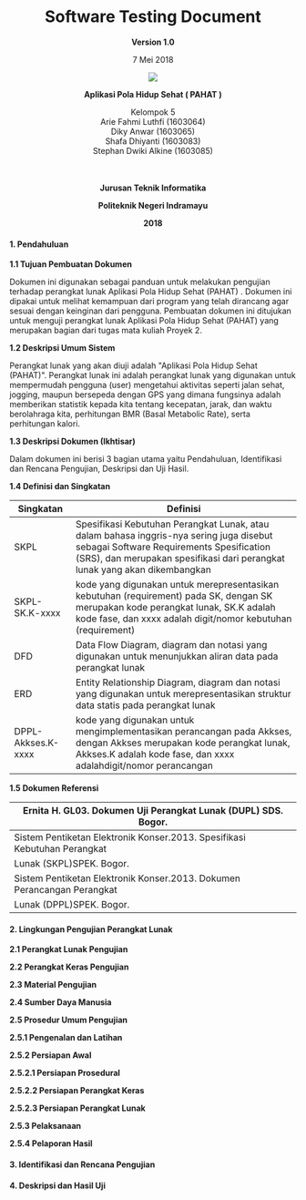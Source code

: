 <html>
<body>
<div align="center"><h1> Software Testing Document</h1></div>

<p align="center"><b>Version 1.0 </b><br>
<p align="center">7 Mei 2018</b>
<p align="center">
<img src="https://2.bp.blogspot.com/-dxdRgMQGbLk/WpA-Tp2rNGI/AAAAAAAAAh8/3_jBWFb7Cf48033QvB34D2WCwoN2sxZLgCLcBGAs/s1000/index.png"/>
</p>


<p align="center"><b>Aplikasi Pola Hidup Sehat ( PAHAT )
</b>
<p align="center">Kelompok 5 <br>
 Arie Fahmi Luthfi 				(1603064)<br>
 Diky Anwar		(1603065)<br>
 Shafa Dhiyanti			(1603083)<br>
 Stephan Dwiki Alkine			(1603085)<br><br><br>

<p align="center"><b>Jurusan Teknik Informatika</b><br>
<p align="center"><b>Politeknik Negeri Indramayu</b>
<p align="center"><b>2018</b>
</p>
</body>
</html>

<b><h4>1. Pendahuluan</b></h4>

<b>1.1 Tujuan Pembuatan Dokumen</b>

Dokumen ini digunakan sebagai panduan untuk melakukan pengujian terhadap perangkat lunak Aplikasi Pola Hidup Sehat (PAHAT) . Dokumen ini dipakai untuk melihat kemampuan dari program yang telah dirancang agar sesuai dengan keinginan dari pengguna. Pembuatan dokumen ini ditujukan untuk menguji perangkat lunak Aplikasi Pola Hidup Sehat (PAHAT) yang merupakan bagian dari tugas mata kuliah Proyek 2.

<b>1.2 Deskripsi Umum Sistem</b>

Perangkat lunak yang akan diuji adalah "Aplikasi Pola Hidup Sehat (PAHAT)". Perangkat lunak ini adalah perangkat lunak yang digunakan untuk mempermudah pengguna (user) mengetahui aktivitas seperti jalan sehat, jogging, maupun bersepeda dengan GPS yang dimana fungsinya adalah memberikan statistik kepada kita tentang kecepatan, jarak, dan waktu berolahraga kita, perhitungan BMR (Basal Metabolic Rate), serta perhitungan kalori.

<b>1.3 Deskripsi Dokumen (Ikhtisar)</b>

Dalam dokumen ini berisi 3 bagian utama yaitu Pendahuluan, Identifikasi
dan Rencana Pengujian, Deskripsi dan Uji Hasil.

<b>1.4 Definisi dan Singkatan</b>

| Singkatan | Definisi 
| ----- | ----- |
| SKPL | Spesifikasi Kebutuhan Perangkat Lunak, atau dalam bahasa inggris-nya sering juga disebut sebagai Software Requirements Spesification (SRS), dan merupakan spesifikasi dari perangkat lunak yang akan dikembangkan |
| SKPL-SK.K-xxxx | kode yang digunakan untuk merepresentasikan kebutuhan (requirement) pada SK, dengan SK merupakan kode perangkat lunak, SK.K adalah kode fase, dan xxxx adalah digit/nomor kebutuhan (requirement) |
| DFD | Data Flow Diagram, diagram dan notasi yang digunakan untuk menunjukkan aliran data pada perangkat lunak |
| ERD | Entity Relationship Diagram, diagram dan notasi yang digunakan untuk merepresentasikan struktur data statis pada perangkat lunak |
| DPPL-Akkses.K-xxxx | kode yang digunakan untuk mengimplementasikan perancangan pada Akkses, dengan Akkses merupakan kode perangkat lunak, Akkses.K adalah kode fase, dan xxxx adalahdigit/nomor perancangan |


<b>1.5 Dokumen Referensi</b>

| Ernita H. GL03. Dokumen Uji Perangkat Lunak (DUPL) SDS. Bogor. |
| ----- |
| Sistem Pentiketan Elektronik Konser.2013. Spesifikasi Kebutuhan Perangkat
Lunak (SKPL)SPEK. Bogor. |
| Sistem Pentiketan Elektronik Konser.2013. Dokumen Perancangan Perangkat
Lunak (DPPL)SPEK. Bogor. |

<b><h4>2. Lingkungan Pengujian Perangkat Lunak</b></h4>

<b>2.1 Perangkat Lunak Pengujian</b>

<b>2.2 Perangkat Keras Pengujian</b>

<b>2.3 Material Pengujian</b>

<b>2.4 Sumber Daya Manusia</b>

<b>2.5 Prosedur Umum Pengujian</b>

<b>2.5.1 Pengenalan dan Latihan</b>

<b>2.5.2 Persiapan Awal</b>

<b>2.5.2.1 Persiapan Prosedural</b>

<b>2.5.2.2 Persiapan Perangkat Keras</b>

<b>2.5.2.3 Persiapan Perangkat Lunak</b>

<b>2.5.3 Pelaksanaan </b>

<b>2.5.4 Pelaporan Hasil </b>

<b><h4>3. Identifikasi dan Rencana Pengujian</b></h4>

<b><h4>4. Deskripsi dan Hasil Uji</b></h4>
